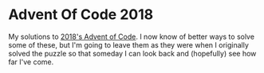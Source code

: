 # Advent Of Code 2018
My solutions to [2018's Advent of Code](https://adventofcode.com/2018).  I now know of better ways to solve some of these, but I'm going to leave them as they were when I originally solved the puzzle so that someday I can look back and (hopefully) see how far I've come.
